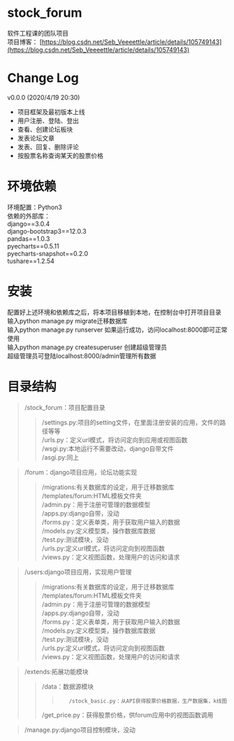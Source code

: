 # stock_forum
软件工程课的团队项目  
项目博客：
[https://blog.csdn.net/Seb_Veeeettle/article/details/105749143](https://blog.csdn.net/Seb_Veeeettle/article/details/105749143)

# Change Log
v0.0.0 (2020/4/19 20:30)  
* 项目框架及最初版本上线
* 用户注册、登陆、登出
* 查看、创建论坛板块
* 发表论坛文章
* 发表、回复、删除评论
* 按股票名称查询某天的股票价格

# 环境依赖
环境配置：Python3  
依赖的外部库：  
django==3.0.4  
django-bootstrap3==12.0.3  
pandas==1.0.3  
pyecharts==0.5.11  
pyecharts-snapshot==0.2.0  
tushare==1.2.54  

# 安装
配置好上述环境和依赖库之后，将本项目移植到本地，在控制台中打开项目目录  
输入python manage.py migrate迁移数据库  
输入python manage.py runserver 如果运行成功，访问localhost:8000即可正常使用  
输入python manage.py createsuperuser 创建超级管理员  
超级管理员可登陆localhost:8000/admin管理所有数据  

# 目录结构
> /stock_forum：项目配置目录  
>>    /settings.py:项目的setting文件，在里面注册安装的应用，文件的路径等等  
>>    /urls.py：定义url模式，将访问定向到应用或视图函数  
>>    /wsgi.py:本地运行不需要改动，django自带文件  
>>    /asgi.py:同上  

>/forum：django项目应用，论坛功能实现  
>>    /migrations:有关数据库的设定，用于迁移数据库  
>>    /templates/forum:HTML模板文件夹  
>>    /admin.py：用于注册可管理的数据模型  
>>    /apps.py:django自带，没动  
>>    /forms.py：定义表单类，用于获取用户输入的数据  
>>    /models.py:定义模型类，操作数据库数据  
>>    /test.py:测试模块，没动  
>>    /urls.py:定义url模式，将访问定向到视图函数  
>>    /views.py：定义视图函数，处理用户的访问和请求  

>/users:django项目应用，实现用户管理  
>>    /migrations:有关数据库的设定，用于迁移数据库  
>>    /templates/forum:HTML模板文件夹  
>>    /admin.py：用于注册可管理的数据模型  
>>    /apps.py:django自带，没动  
>>    /forms.py：定义表单类，用于获取用户输入的数据  
>>    /models.py:定义模型类，操作数据库数据  
>>    /test.py:测试模块，没动  
>>    /urls.py:定义url模式，将访问定向到视图函数  
>>    /views.py：定义视图函数，处理用户的访问和请求  

>/extends:拓展功能模块  
>>    /data：数据源模块  
>>>        /stock_basic.py：从API获得股票价格数据，生产数据集，k线图  
>>    /get_price.py：获得股票价格，供forum应用中的视图函数调用  

>/manage.py:django项目控制模块，没动  

